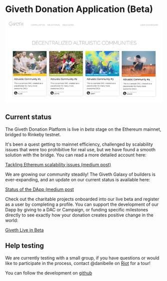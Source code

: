 # Giveth Donation Application (Beta)

![MVP in Progress](../../images/screenshot-mvp.png)

## Current status
The Giveth Donation Platform is live in *beta* stage on the Ethereum mainnet, bridged to Rinkeby testnet.

It's been a quest getting to mainnet efficiency, challenged by scalability issues that were too prohibitive for real use, but we have found a smooth solution with the bridge. You can read a more detailed account here: 

[Tackling Ethereum scalability issues (medium post)](https://medium.com/giveth/tackling-ethereum-scalability-issues-29bd700b5060)

We are growing our community steadily!  The Giveth Galaxy of builders is ever-expanding, and an update on our current status is available here:

[Status of the DApp (medium post](https://medium.com/giveth/where-are-we-now-status-of-the-giveth-dapp-5f5ba7791d12)

Check out the charitable projects onboarded into our live beta and register as a user by completing a profile. You can support the development of our Dapp by giving to a DAC or Campaign, or funding specific milestones directly to see exactly how your donation creates positive change in the world:

[Giveth Live in Beta](https://beta.giveth.io)


## Help testing
We are currently testing with a small group, if you have questions or would like to participate in the process,
contact @danibelle on [Riot](http://riot.giveth.io) for a tour!

You can follow the development on [github](https://github.com/Giveth/giveth-dapp)
<!-- and take a peak at the alpha version [here](https://mvp.giveth.io/) -->
